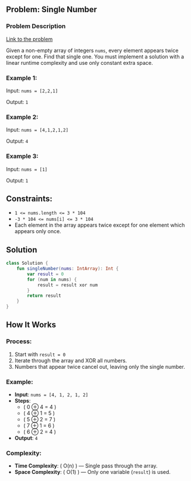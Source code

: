 ## Problem: Single Number

### Problem Description
[Link to the problem](https://leetcode.com/explore/featured/card/top-interview-questions-easy/92/array/549/)

Given a non-empty array of integers `nums`, every element appears twice except for one. Find that single one.
You must implement a solution with a linear runtime complexity and use only constant extra space.

### Example 1:
Input: `nums = [2,2,1]`

Output: `1`

### Example 2:

Input: `nums = [4,1,2,1,2]`

Output: `4`

### Example 3:

Input: `nums = [1]`

Output: `1`

## Constraints:

- `1 <= nums.length <= 3 * 104`
- `-3 * 104 <= nums[i] <= 3 * 104`
- Each element in the array appears twice except for one element which appears only once.

## Solution

```kotlin
class Solution {
    fun singleNumber(nums: IntArray): Int {
        var result = 0
        for (num in nums) {
            result = result xor num
        }
        return result
    }
}
```

## How It Works

### Process:
1. Start with `result = 0`
2. Iterate through the array and XOR all numbers.
3. Numbers that appear twice cancel out, leaving only the single number.

### Example:
- **Input**: `nums = [4, 1, 2, 1, 2]`
- **Steps**:
    - \( 0 ⊕ 4 = 4 \)
    - \( 4 ⊕ 1 = 5 \)
    - \( 5 ⊕ 2 = 7 \)
    - \( 7 ⊕ 1 = 6 \)
    - \( 6 ⊕ 2 = 4 \)
- **Output**: `4`

### Complexity:
- **Time Complexity**: \( O(n) \) — Single pass through the array.
- **Space Complexity**: \( O(1) \) — Only one variable (`result`) is used.
